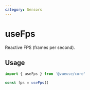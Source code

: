 ```yaml
---
category: Sensors
---
```


# useFps

Reactive FPS (frames per second).

## Usage

```ts
import { useFps } from '@vueuse/core'

const fps = useFps()
```
